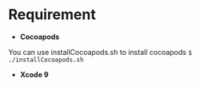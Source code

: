 # Requirement

- **Cocoapods**

You can use installCocoapods.sh to install cocoapods
`$ ./installCocoapods.sh`

- **Xcode 9**
